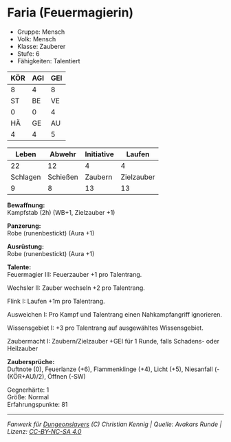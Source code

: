 # Faria (Feuermagierin)  
- Gruppe: Mensch  
- Volk: Mensch  
- Klasse: Zauberer  
- Stufe: 6  
- Fähigkeiten: Talentiert  


| KÖR | AGI | GEI |  
| --- | --- | --- |  
| 8   | 4   | 8   |
| ST  | BE  | VE  |  
| 0   | 0   | 4   |
| HÄ  | GE  | AU  |  
| 4   | 4   | 5   |


| Leben    | Abwehr   | Initiative | Laufen     |
| -------- | -------- | ---------- | ---------- |
| 22       | 12       | 4          | 4          |
| Schlagen | Schießen | Zaubern    | Zielzauber |
| 9        | 8        | 13         | 13         |

**Bewaffnung:**  
Kampfstab (2h) (WB+1, Zielzauber +1)

**Panzerung:**  
Robe (runenbestickt) (Aura +1)

**Ausrüstung:**  
Robe (runenbestickt) (Aura +1)

**Talente:**  
Feuermagier III: Feuerzauber +1 pro Talentrang. 

Wechsler II: Zauber wechseln +2 pro Talentrang. 

Flink I: Laufen +1m pro Talentrang. 

Ausweichen I: Pro Kampf und Talentrang einen Nahkampfangriff ignorieren. 

Wissensgebiet I: +3 pro Talentrang auf ausgewähltes Wissensgebiet. 

Zaubermacht I: Zaubern/Zielzauber +GEI für 1 Runde, falls Schadens- oder Heilzauber 


**Zaubersprüche:**  
Duftnote (0), Feuerlanze (+6), Flammenklinge (+4), Licht (+5), Niesanfall (-(KÖR+AU)/2), Öffnen (-SW)

Gegnerhärte: 1  
Größe: Normal  
Erfahrungspunkte: 81  



___
*Fanwerk für [Dungeonslayers](https://www.dungeonslayers.net/) (C) Christian Kennig | Quelle: Avakars Runde | Lizenz: [CC-BY-NC-SA 4.0](https://creativecommons.org/licenses/by-nc-sa/4.0/deed.de)*